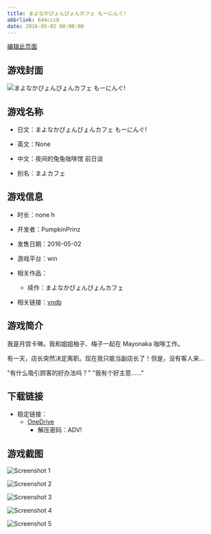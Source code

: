 ```yaml
---
title: まよなかぴょんぴょんカフェ もーにんぐ!
abbrlink: 644ccc6
date: 2016-05-02 00:00:00
---
```

[编辑此页面](https://github.com/ACG-3/ADV3-source/blob/main/source/_posts/games/%E3%81%BE%E3%82%88%E3%81%AA%E3%81%8B%E3%81%B4%E3%82%87%E3%82%93%E3%81%B4%E3%82%87%E3%82%93%E3%82%AB%E3%83%95%E3%82%A7%20%E3%82%82%E3%83%BC%E3%81%AB%E3%82%93%E3%81%90%21.md)

## 游戏封面

![まよなかぴょんぴょんカフェ もーにんぐ!](https://pan.timero.xyz/onedrive/img_lib_001/%E3%81%BE%E3%82%88%E3%81%AA%E3%81%8B%E3%81%B4%E3%82%87%E3%82%93%E3%81%B4%E3%82%87%E3%82%93%E3%82%AB%E3%83%95%E3%82%A7%20%E3%82%82%E3%83%BC%E3%81%AB%E3%82%93%E3%81%90%21_cover.avif)


## 游戏名称

- 日文：まよなかぴょんぴょんカフェ もーにんぐ!
- 英文：None
- 中文：夜间的兔兔咖啡馆 前日谈

- 别名：まよカフェ


## 游戏信息

- 时长：none h
- 开发者：PumpkinPrinz
- 发售日期：2016-05-02
- 游戏平台：win
- 相关作品：
   - 续作：まよなかぴょんぴょんカフェ

- 相关链接：[vndb](https://vndb.org/v20034)


## 游戏简介

我是月宫卡琳。我和姐姐柚子、梅子一起在 Mayonaka 咖啡工作。

有一天，店长突然决定离职。现在我只能当副店长了！但是，没有客人来...

"有什么吸引顾客的好办法吗？"
"我有个好主意......"


## 下载链接

- 稳定链接：
    - [OneDrive](https://pan.timero.xyz/onedrive/adv_lib_001/%E3%81%BE%E3%82%88%E3%81%AA%E3%81%8B%E3%81%B4%E3%82%87%E3%82%93%E3%81%B4%E3%82%87%E3%82%93%E3%82%AB%E3%83%95%E3%82%A7%20%E3%82%82%E3%83%BC%E3%81%AB%E3%82%93%E3%81%90%21)
        - 解压密码：ADV!



## 游戏截图


![Screenshot 1](https://pan.timero.xyz/onedrive/img_lib_001/%E3%81%BE%E3%82%88%E3%81%AA%E3%81%8B%E3%81%B4%E3%82%87%E3%82%93%E3%81%B4%E3%82%87%E3%82%93%E3%82%AB%E3%83%95%E3%82%A7%20%E3%82%82%E3%83%BC%E3%81%AB%E3%82%93%E3%81%90%21_Screenshot_1.avif)

![Screenshot 2](https://pan.timero.xyz/onedrive/img_lib_001/%E3%81%BE%E3%82%88%E3%81%AA%E3%81%8B%E3%81%B4%E3%82%87%E3%82%93%E3%81%B4%E3%82%87%E3%82%93%E3%82%AB%E3%83%95%E3%82%A7%20%E3%82%82%E3%83%BC%E3%81%AB%E3%82%93%E3%81%90%21_Screenshot_2.avif)

![Screenshot 3](https://pan.timero.xyz/onedrive/img_lib_001/%E3%81%BE%E3%82%88%E3%81%AA%E3%81%8B%E3%81%B4%E3%82%87%E3%82%93%E3%81%B4%E3%82%87%E3%82%93%E3%82%AB%E3%83%95%E3%82%A7%20%E3%82%82%E3%83%BC%E3%81%AB%E3%82%93%E3%81%90%21_Screenshot_3.avif)

![Screenshot 4](https://pan.timero.xyz/onedrive/img_lib_001/%E3%81%BE%E3%82%88%E3%81%AA%E3%81%8B%E3%81%B4%E3%82%87%E3%82%93%E3%81%B4%E3%82%87%E3%82%93%E3%82%AB%E3%83%95%E3%82%A7%20%E3%82%82%E3%83%BC%E3%81%AB%E3%82%93%E3%81%90%21_Screenshot_4.avif)

![Screenshot 5](https://pan.timero.xyz/onedrive/img_lib_001/%E3%81%BE%E3%82%88%E3%81%AA%E3%81%8B%E3%81%B4%E3%82%87%E3%82%93%E3%81%B4%E3%82%87%E3%82%93%E3%82%AB%E3%83%95%E3%82%A7%20%E3%82%82%E3%83%BC%E3%81%AB%E3%82%93%E3%81%90%21_Screenshot_5.avif)

